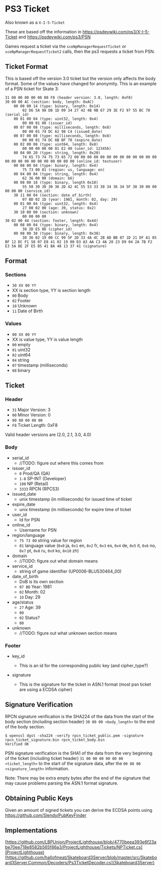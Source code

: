# PS3 Ticket

Also known as a `X-I-5-Ticket`

These are based off the information in https://psdevwiki.com/ps3/X-I-5-Ticket and https://psdevwiki.com/ps3/PSN

Games request a ticket via the `sceNpManagerRequestTicket` or `sceNpManagerRequestTicket2` calls, then the ps3 requests a ticket from PSN.

## Ticket Format

This is based off the version 3.0 ticket but the version only affects the body format. Some of the values have changed for anonymity. This is an example of a PSN ticket for Skate 3:

```
31 00 00 00 00 00 00 F8 (header version: 3.0, length: 0xF8)
30 00 00 AC (section: body, length: 0xAC)
    00 08 00 14 (type: binary, length: 0x14)
        02 D6 5A 9A D8 1D 09 34 27 42 4B 9B 67 29 3E F2 97 55 BC 78 (serial_id)
    00 01 00 04 (type: uint32, length: 0x4)
        00 00 01 00 (issuer_id)
    00 07 00 08 (type: milliseconds, length: 0x8)
        00 00 01 74 DC 62 98 C4 (issued_date)
    00 07 00 08 (type: milliseconds, length: 0x8)
        00 00 01 74 DC 6B BF 78 (expire_date)
    00 02 00 08 (type: uint64, length: 0x8)
        00 00 00 00 00 01 E2 40 (user_id: 123456)
    00 04 00 20 (type: string, length: 0x20)
        74 65 73 74 75 73 65 72 00 00 00 00 00 00 00 00 00 00 00 00 00 00 00 00 00 00 00 00 00 00 00 00 (online_id: testuser)
    00 08 00 04 (type: binary, length: 0x4)
        75 73 00 01 (region: us, language: en)
    00 04 00 04 (type: string, length: 0x4) 
        62 36 00 00 (domain: b6)
    00 08 00 18 (type: binary, length 0x18)
        55 50 30 30 30 36 2D 42 4C 55 53 33 30 34 36 34 5F 30 30 00 00 00 00 00 (service_id)
    30 11 00 04 (section: date_of_birth)
        07 BD 02 1D (year: 1981, month: 02, day: 29)
    00 01 00 04 (type: uint32, length: 0x4)
        27 00 02 00 (age: 39, status: 0x2)
    30 10 00 00 (section: unknown)
        00 00 00 00
30 02 00 44 (section: footer, length: 0x44)
    00 08 00 04 (type: binary, length: 0x4)
        38 2D E5 8D (cipher_id)
    00 08 00 38 (type: binary, length: 0x38)
        30 36 02 19 00 CC 99 5F 2D 33 4A 4C 2B AD BB 07 1D 21 DF A1 05 BF 12 DC F1 58 07 E8 41 02 19 00 D3 A3 AA C3 4A 20 23 D9 04 2A 7B F2 E3 5A DE 2F E5 B5 41 BA 48 13 37 41 (signature)
```

## Format

### Sections
* `30 XX 00 YY`
* XX is section type, YY is section length
* `00` Body
* `02` Footer
* `10` Unknown
* `11` Date of Birth

### Values

* `00 XX 00 YY`
* XX is value type, YY is value length
* `00` empty
* `01` uint32
* `02` uint64
* `04` string
* `07` timestamp (milliseconds)
* `08` binary

## Ticket

### Header

* `31` Major Version: 3
* `00` Minor Version: 0
* `00 00 00 00 00` 
* `F8` Ticket Length: 0xF8

Valid header versions are (2.0, 2.1, 3.0, 4.0)

### Body

* serial_id
  * //TODO: figure out where this comes from
* issuer_id
  * `0` Prod/QA (QA)
  * `1-8` SP-INT (Developer)
  * `100` NP (Retail)
  * `3333` RPCN (RPCS3)
* issued_date
  * unix timestamp (in milliseconds) for issued time of ticket
* expire_date
  * unix timestamp (in milliseconds) for expire time of ticket
* user_id
  * Id for PSN
* online_id
  * Username for PSN
* region/language
  * `75 73 00` string value for region
  * `01` language value (`0x0` ja, `0x1` en, `0x2` fr, `0x3` es, `0x4` de, `0x5` it, `0x6` no, `0x7` pt, `0x8` ru, `0x9` ko, `0x10` zh)
* domain
  * //TODO: figure out what domain means
* service_id
  * string of game identifier (UP0006-BLUS30464_00)
* date_of_birth
  * DoB is its own section
  * `07 BD` Year: 1981
  * `02` Month: 02
  * `1D` Day: 29
* age/status
  * `27` Age: 39
  * `00`
  * `02` Status?
  * `00`
* unknown
  * //TODO: figure out what unknown section means

### Footer

* key_id
  * This is an id for the corresponding public key (and cipher_type?)
  
* signature
  * This is the signature for the ticket in ASN.1 format (most psn ticket are using a ECDSA cipher)

## Signature Verification

RPCN signature verification is the SHA224 of the data from the start of the body section (including section header) `30 00 00 <body_length>` to the end of the body section.

```
$ openssl dgst -sha224 -verify rpcn_ticket_public.pem -signature rpcn_ticket_signature.bin rpcn_ticket_body.bin
Verified OK
```

PSN signature verification is the SHA1 of the data from the very beginning of the ticket (including ticket header) `31 00 00 00 00 00 00 <ticket_length>` to the start of the signature data, after the `00 08 00 <signature_length>` information.

Note: There may be extra empty bytes after the end of the signature that may cause problems parsing the ASN.1 format signature.

## Obtaining Public Keys

Given an amount of signed tickets you can derive the ECDSA points using https://github.com/Slendy/PubKeyFinder

## Implementations

[https://github.com/LBPUnion/ProjectLighthouse/blob/4770beea393e6f23abe70ee718e8582b565f86a3/ProjectLighthouse/Tickets/NPTicket.cs](ProjectLighthouse)
[https://github.com/hallofmeat/Skateboard3Server/blob/master/src/Skateboard3Server.Common/Decoders/Ps3TicketDecoder.cs](Skateboard3Server)